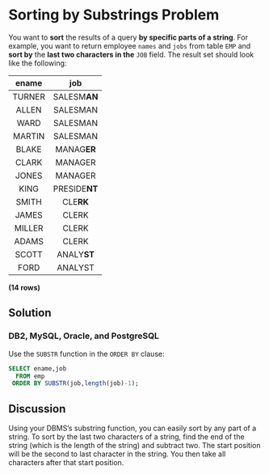 # Sorting by Substrings Problem

You want to **sort** the results of a query **by specific parts of a string**. For example, you want to return employee `names` and `jobs` from table `EMP` and **sort by** the **last two characters in the** `JOB` field. The result set should look like the following:

|ename  |    job|
|:------:|:---------:|
|TURNER | SALESM**AN**|
|ALLEN  | SALESMAN|
|WARD   | SALESMAN|
|MARTIN | SALESMAN|
|BLAKE  | MANAG**ER**|
|CLARK  | MANAGER|
|JONES  | MANAGER|
|KING   | PRESIDE**NT**|
|SMITH  | CLE**RK**|
|JAMES  | CLERK|
|MILLER | CLERK|
|ADAMS  | CLERK|
|SCOTT  | ANALY**ST**|
|FORD   | ANALYST|

**(14 rows)**

## Solution

### DB2, MySQL, Oracle, and PostgreSQL

Use the `SUBSTR` function in the `ORDER BY` clause:

```SQL
SELECT ename,job
  FROM emp
 ORDER BY SUBSTR(job,length(job)-1);
```

## Discussion

Using your DBMS’s substring function, you can easily sort by any part of a string. To sort by the last two characters of a string, find the end of the string (which is the length of the string) and subtract two. The start position will be the second to last character in the string. You then take all characters after that start position. 
